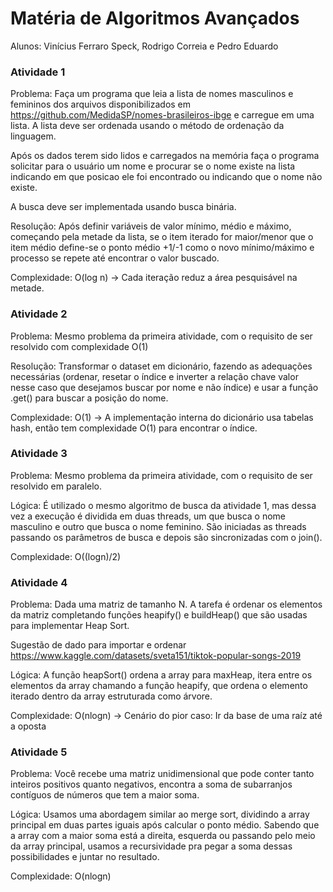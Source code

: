 ﻿# Matéria de Algoritmos Avançados
Alunos: Vinícius Ferraro Speck, Rodrigo Correia e Pedro Eduardo



<h3>Atividade 1</h3> 

Problema: Faça um programa que leia a lista de nomes masculinos e femininos dos arquivos disponibilizados em https://github.com/MedidaSP/nomes-brasileiros-ibge e carregue em uma lista. A lista deve ser ordenada usando o método de ordenação da linguagem.

Após os dados terem sido lidos e carregados na memória faça o programa solicitar para o usuário um nome e procurar se o nome existe na lista indicando em que posicao ele foi encontrado ou indicando que o nome não existe.

A busca deve ser implementada usando busca binária.


Resolução: Após definir variáveis de valor mínimo, médio e máximo, começando pela metade da lista, se o item iterado for maior/menor que o item médio define-se o ponto médio +1/-1 como o novo mínimo/máximo e processo se repete até encontrar o valor buscado. 


Complexidade: O(log n) -> Cada iteração reduz a área pesquisável na metade.



<h3>Atividade 2</h3> 

Problema: Mesmo problema da primeira atividade, com o requisito de ser resolvido com complexidade O(1)


Resolução: Transformar o dataset em dicionário, fazendo as adequações necessárias (ordenar, resetar o índice e inverter a relação chave valor nesse caso que desejamos buscar por nome e não índice) e usar a função .get() para buscar a posição do nome.


Complexidade: O(1) -> A implementação interna do dicionário usa tabelas hash, então tem complexidade O(1) para encontrar o índice.



<h3>Atividade 3</h3> 

Problema: Mesmo problema da primeira atividade, com o requisito de ser resolvido em paralelo.


Lógica: É utilizado o mesmo algoritmo de busca da atividade 1, mas dessa vez a execução é dividida em duas threads, um que busca o nome masculino e outro que busca o nome feminino. São iniciadas as threads passando os parâmetros de busca e depois são sincronizadas com o join().


Complexidade: O((logn)/2)



<h3>Atividade 4</h3> 

Problema: Dada uma matriz de tamanho N. A tarefa é ordenar os elementos da matriz completando funções heapify() e buildHeap() que são usadas para implementar Heap Sort.


Sugestão de dado para importar e ordenar https://www.kaggle.com/datasets/sveta151/tiktok-popular-songs-2019


Lógica: A função heapSort() ordena a array para maxHeap, itera entre os elementos da array chamando a função heapify, que ordena o elemento iterado dentro da array estruturada como árvore.


Complexidade: O(nlogn) -> Cenário do pior caso: Ir da base de uma raíz até a oposta



<h3>Atividade 5</h3> 

Problema: Você recebe uma matriz unidimensional que pode conter tanto inteiros positivos quanto negativos, encontra a soma de subarranjos contíguos de números que tem a maior soma.


Lógica: Usamos uma abordagem similar ao merge sort, dividindo a array principal em duas partes iguais após calcular o ponto médio. Sabendo que a array com a maior soma está a direita, esquerda ou passando pelo meio da array principal, usamos a recursividade pra pegar a soma dessas possibilidades e juntar no resultado.


Complexidade: O(nlogn)


